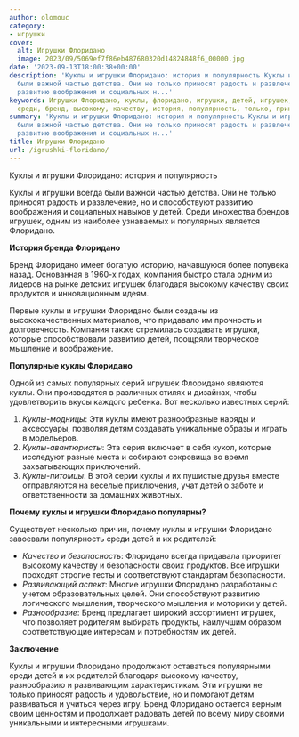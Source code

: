 ```yaml
---
author: olomouc
category:
- игрушки
cover:
  alt: Игрушки Флоридано
  image: 2023/09/5069ef7f86eb487680320d14824848f6_00000.jpg
date: '2023-09-13T18:00:38+00:00'
description: 'Куклы и игрушки Флоридано: история и популярность Куклы и игрушки всегда
  были важной частью детства. Они не только приносят радость и развлечение, но и способствуют
  развитию воображения и социальных н...'
keywords: Игрушки Флоридано, куклы, флоридано, игрушки, детей, игрушек, развитию,
  среди, бренд, высокому, качеству, история, популярность, только, приносят, радость
summary: 'Куклы и игрушки Флоридано: история и популярность Куклы и игрушки всегда
  были важной частью детства. Они не только приносят радость и развлечение, но и способствуют
  развитию воображения и социальных н...'
title: Игрушки Флоридано
url: /igrushki-floridano/
---
```


Куклы и игрушки Флоридано: история и популярность

Куклы и игрушки всегда были важной частью детства. Они не только приносят радость и развлечение, но и способствуют развитию воображения и социальных навыков у детей. Среди множества брендов игрушек, одним из наиболее узнаваемых и популярных является Флоридано.

**История бренда Флоридано**

Бренд Флоридано имеет богатую историю, начавшуюся более полувека назад. Основанная в 1960-х годах, компания быстро стала одним из лидеров на рынке детских игрушек благодаря высокому качеству своих продуктов и инновационным идеям.

Первые куклы и игрушки Флоридано были созданы из высококачественных материалов, что придавало им прочность и долговечность. Компания также стремилась создавать игрушки, которые способствовали развитию детей, поощряли творческое мышление и воображение.

**Популярные куклы Флоридано**

Одной из самых популярных серий игрушек Флоридано являются куклы. Они производятся в различных стилях и дизайнах, чтобы удовлетворить вкусы каждого ребенка. Вот несколько известных серий:

1. _Куклы-модницы_: Эти куклы имеют разнообразные наряды и аксессуары, позволяя детям создавать уникальные образы и играть в модельеров.
1. _Куклы-авантюристы_: Эта серия включает в себя кукол, которые исследуют разные места и собирают сокровища во время захватывающих приключений.
1. _Куклы-питомцы_: В этой серии куклы и их пушистые друзья вместе отправляются на веселые приключения, учат детей о заботе и ответственности за домашних животных.

**Почему куклы и игрушки Флоридано популярны?**

Существует несколько причин, почему куклы и игрушки Флоридано завоевали популярность среди детей и их родителей:

- _Качество и безопасность_: Флоридано всегда придавала приоритет высокому качеству и безопасности своих продуктов. Все игрушки проходят строгие тесты и соответствуют стандартам безопасности.
- _Развивающий аспект_: Многие игрушки Флоридано разработаны с учетом образовательных целей. Они способствуют развитию логического мышления, творческого мышления и моторики у детей.
- _Разнообразие_: Бренд предлагает широкий ассортимент игрушек, что позволяет родителям выбирать продукты, наилучшим образом соответствующие интересам и потребностям их детей.

**Заключение**

Куклы и игрушки Флоридано продолжают оставаться популярными среди детей и их родителей благодаря высокому качеству, разнообразию и развивающим характеристикам. Эти игрушки не только приносят радость и удовольствие, но и помогают детям развиваться и учиться через игру. Бренд Флоридано остается верным своим ценностям и продолжает радовать детей по всему миру своими уникальными и интересными игрушками.